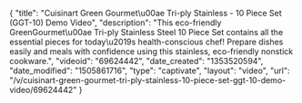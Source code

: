 {
    "title": "Cuisinart Green Gourmet\u00ae Tri-ply Stainless - 10 Piece Set (GGT-10) Demo Video",
    "description": "This eco-friendly GreenGourmet\u00ae Tri-ply Stainless Steel 10 Piece Set contains all the essential pieces for today\u2019s health-conscious chef! Prepare dishes easily and meals with confidence using this stainless, eco-friendly nonstick cookware.",
    "videoid": "69624442",
    "date_created": "1353520594",
    "date_modified": "1505861716",
    "type": "captivate",
    "layout": "video",
    "url": "\/v\/cuisinart-green-gourmet-tri-ply-stainless-10-piece-set-ggt-10-demo-video\/69624442"
}